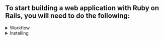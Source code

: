## To start building a web application with Ruby on Rails, you will need to do the following:


<details> <summary>Workflow </summary>

- Install Ruby and Rails: You will need to have the Ruby programming language and the Rails web development framework installed on your machine. You can install them using a package manager such as rbenv or rvm, or you can download and install them manually.

- Create a new Rails project: Open a terminal window and navigate to the directory where you want to create your project. Then, use the "rails new" command to create a new Rails project. For example: "rails new my_app"

- Set up the database: Rails uses a database to store application data. By default, it uses SQLite, but you can also use other databases such as MySQL or PostgreSQL. You will need to set up your database and configure your Rails application to use it.

- Define your models and controllers: In Rails, models represent the data in your application and controllers handle incoming requests and determine what to do with them. You will need to define your models and controllers and specify how they should interact with your database and views.

- Create your views: Views are the user-facing components of your application. They define the layout and content that will be displayed to users. You can create views using HTML, CSS, and the Rails template language.

- Test and debug your application: As you build your application, you will want to test it to ensure that it is functioning correctly. You can use tools such as the Rails console and the debugger to test and debug your application.

- Deploy your application: When your application is ready to be used by others, you will need to deploy it to a web server. There are many options for hosting Rails applications, including hosting providers such as Heroku or AWS.

Building a web application with Ruby on Rails can be challenging, but it is also a rewarding and fulfilling experience. With time and practice, you will become more comfortable with the framework and be able to build more complex and powerful applications.


</details>


<details> <summary> Installing </summary>

</details>
